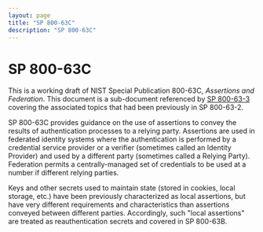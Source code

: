 ```yaml
---
layout: page
title: "SP 800-63C"
description: "SP 800-63C"
---
```


# SP 800-63C

This is a working draft of NIST Special Publication 800-63C, *Assertions and Federation*. This document is a sub-document referenced by [SP 800-63-3](../sp800-63-3/) covering the associated topics that had been previously in SP 800-63-2.

SP 800-63C provides guidance on the use of assertions to convey the results of authentication processes to a relying party. Assertions are used in federated identity systems where the authentication is performed by a credential service provider or a verifier (sometimes called an Identity Provider) and used by a different party (sometimes called a Relying Party). Federation permits a centrally-managed set of credentials to be used at a number if different relying parties.

Keys and other secrets used to maintain state (stored in cookies, local storage, etc.) have been previously characterized as local assertions, but have very different requirements and characteristics than assertions conveyed between different parties. Accordingly, such "local assertions" are treated as reauthentication secrets and covered in SP 800-63B.
